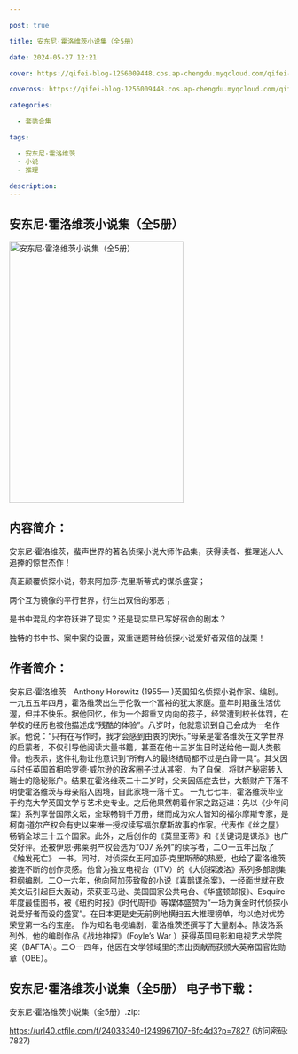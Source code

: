 ```yaml
---

post: true

title: 安东尼·霍洛维茨小说集（全5册）

date: 2024-05-27 12:21

cover: https://qifei-blog-1256009448.cos.ap-chengdu.myqcloud.com/qifei-blog/66134c8e68eb935713454dfb.jpg

coveross: https://qifei-blog-1256009448.cos.ap-chengdu.myqcloud.com/qifei-blog/66134c8e68eb935713454dfb.jpg

categories:

  - 套装合集

tags:

  - 安东尼·霍洛维茨
  - 小说
  - 推理

description:
---
```


## 安东尼·霍洛维茨小说集（全5册）
<img alt="安东尼·霍洛维茨小说集（全5册） " class="aligncenter loading" data-was-processed="true" decoding="async" fetchpriority="high" height="471" src="https://qifei-blog-1256009448.cos.ap-chengdu.myqcloud.com/qifei-blog/66134c8e68eb935713454dfb.jpg" style="cursor: zoom-in;" width="314"/>

## 内容简介：

安东尼·霍洛维茨，蜚声世界的著名侦探小说大师作品集，获得读者、推理迷人人追捧的惊世杰作！

真正颠覆侦探小说，带来阿加莎·克里斯蒂式的谋杀盛宴；

两个互为镜像的平行世界，衍生出双倍的邪恶；

是书中混乱的字符跃进了现实？还是现实早已写好宿命的剧本？

独特的书中书、案中案的设置，双重谜题带给侦探小说爱好者双倍的战栗！

## 作者简介：

安东尼·霍洛维茨　Anthony Horowitz (1955— )英国知名侦探小说作家、编剧。 一九五五年四月，霍洛维茨出生于伦敦一个富裕的犹太家庭。童年时期虽生活优渥，但并不快乐。据他回忆，作为一个超重又内向的孩子，经常遭到校长体罚，在学校的经历也被他描述成“残酷的体验”。八岁时，他就意识到自己会成为一名作家。他说：“只有在写作时，我才会感到由衷的快乐。”母亲是霍洛维茨在文学世界的启蒙者，不仅引导他阅读大量书籍，甚至在他十三岁生日时送给他一副人类骸骨。他表示，这件礼物让他意识到“所有人的最终结局都不过是白骨一具”。其父因与时任英国首相哈罗德·威尔逊的政客圈子过从甚密，为了自保，将财产秘密转入瑞士的隐秘账户。结果在霍洛维茨二十二岁时，父亲因癌症去世，大额财产下落不明使霍洛维茨与母亲陷入困境，自此家境一落千丈。 一九七七年，霍洛维茨毕业于约克大学英国文学与艺术史专业。之后他果然朝着作家之路迈进：先以《少年间谍》系列享誉国际文坛，全球畅销千万册，继而成为众人皆知的福尔摩斯专家，是柯南·道尔产权会有史以来唯一授权续写福尔摩斯故事的作家。代表作《丝之屋》畅销全球三十五个国家。此外，之后创作的《莫里亚蒂》和《关键词是谋杀》也广受好评。还被伊恩·弗莱明产权会选为“007 系列”的续写者，二○一五年出版了《触发死亡》 一书。同时，对侦探女王阿加莎·克里斯蒂的热爱，也给了霍洛维茨接连不断的创作灵感。他曾为独立电视台（ITV）的《大侦探波洛》系列多部剧集担纲编剧。二○一六年，他向阿加莎致敬的小说《喜鹊谋杀案》，一经面世就在欧美文坛引起巨大轰动，荣获亚马逊、美国国家公共电台、《华盛顿邮报》、Esquire 年度最佳图书，被《纽约时报》《时代周刊》等媒体盛赞为“一场为黄金时代侦探小说爱好者而设的盛宴”。在日本更是史无前例地横扫五大推理榜单，均以绝对优势荣登第一名的宝座。 作为知名电视编剧，霍洛维茨还撰写了大量剧本。除波洛系列外，他的编剧作品《战地神探》（Foyle’s War ）获得英国电影和电视艺术学院奖（BAFTA）。二○一四年，他因在文学领域里的杰出贡献而获颁大英帝国官佐勋章（OBE）。

## 安东尼·霍洛维茨小说集（全5册） 电子书下载：
安东尼·霍洛维茨小说集（全5册）.zip: 

https://url40.ctfile.com/f/24033340-1249967107-6fc4d3?p=7827 (访问密码: 7827)
